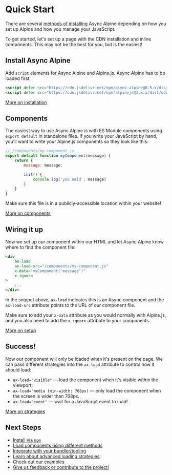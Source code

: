# Quick Start

There are several [methods of installing](/docs/install) Async Alpine depending on how you set up Alpine and how you manage your JavaScript.

To get started, let's set up a page with the CDN installation and inline components. This may not be the best for you, but is the easiest!

## Install Async Alpine

Add `script` elements for Async Alpine and Alpine.js. Async Alpine has to be loaded first:

```html
<script defer src="https://cdn.jsdelivr.net/npm/async-alpine@0.5.x/dist/async-alpine.script.js"></script>
<script defer src="https://cdn.jsdelivr.net/npm/alpinejs@3.x.x/dist/cdn.min.js"></script>
```

[More on installation](/docs/install)

## Components

The easiest way to use Async Alpine is with ES Module components using `export default` in standalone files. If you write your JavaScript by hand, you'll want to write your Alpine.js components so they look like this:

```js
// /components/my-component.js
export default function myComponent(message) {
	return {
		message: message,

		init() {
			console.log('you said', message)
		}
	}
}
```

Make sure this file is in a publicly-accessible location within your website!

[More on components](/docs/usage)

## Wiring it up

Now we set up our component within our HTML and let Async Alpine know where to find the component file:

```html
<div
	ax-load
	ax-load-src="/components/my-component.js"
	x-data="myComponent('message')"
	x-ignore
>
	...
</div>
```

In the snippet above, `ax-load` indicates this is an Async component and the `ax-load-src` attribute points to the URL of our component file.

Make sure to add your `x-data` attribute as you would normally with Alpine.js, and you also need to add the `x-ignore` attribute to your components.

[More on setup](/docs/usage)

## Success!

Now our component will only be loaded when it's present on the page. We can pass different strategies into the `ax-load` attribute to control how it should load:

- `ax-load="visible"` &mdash; load the component when it's visible within the viewport;
- `ax-load="media (min-width: 768px)` &mdash; only load the component when the screen is wider than 768px.
- `ax-load="event"` &mdash; wait for a JavaScript event to load!

[More on strategies](/docs/strategies)

## Next Steps

- [Install via `npm`](/docs/install#npm)
- [Load components using different methods](/docs/usage)
- [Integrate with your bundler/tooling](/examples#setup)
- [Learn about advanced loading strategies](/docs/strategies)
- [Check out our examples](/examples)
- [Give us feedback or contribute to the project!](/docs/contributing)

